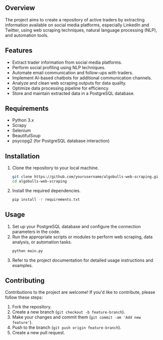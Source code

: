 ## Overview
The project aims to create a repository of active traders by extracting information available on social media platforms, especially LinkedIn and Twitter, using web scraping techniques, natural language processing (NLP), and automation tools.

## Features
- Extract trader information from social media platforms.
- Perform social profiling using NLP techniques.
- Automate email communication and follow-ups with traders.
- Implement AI-based chatbots for additional communication channels.
- Analyze and clean web scraping outputs for data quality.
- Optimize data processing pipeline for efficiency.
- Store and maintain extracted data in a PostgreSQL database.

## Requirements
- Python 3.x
- Scrapy
- Selenium
- BeautifulSoup
- psycopg2 (for PostgreSQL database interaction)

## Installation
1. Clone the repository to your local machine.
   ```bash
   git clone https://github.com/yourusername/algobulls-web-scraping.git
   cd algobulls-web-scraping
   ```
2. Install the required dependencies.
   ```bash
   pip install -r requirements.txt
   ```

## Usage
1. Set up your PostgreSQL database and configure the connection parameters in the code.
2. Run the appropriate scripts or modules to perform web scraping, data analysis, or automation tasks.
   ```bash
   python main.py
   ```
3. Refer to the project documentation for detailed usage instructions and examples.

## Contributing
Contributions to the project are welcome! If you'd like to contribute, please follow these steps:
1. Fork the repository.
2. Create a new branch (`git checkout -b feature-branch`).
3. Make your changes and commit them (`git commit -am 'Add new feature'`).
4. Push to the branch (`git push origin feature-branch`).
5. Create a new pull request.
